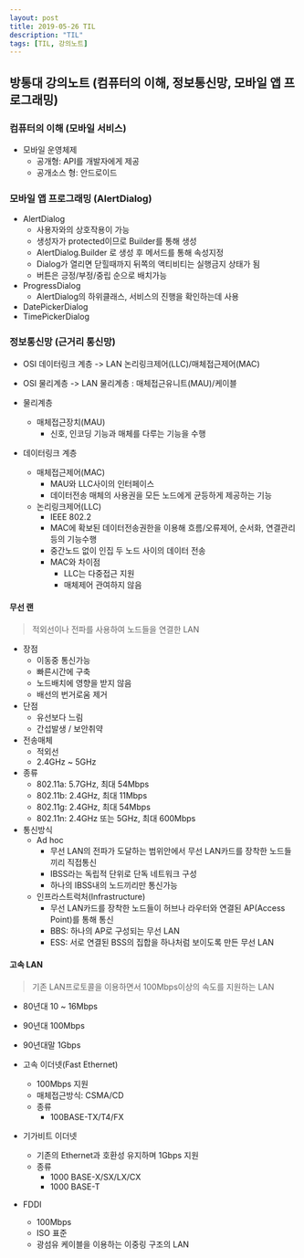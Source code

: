 ```yaml
---
layout: post
title: 2019-05-26 TIL
description: "TIL"
tags: [TIL, 강의노트]
---
```


## 방통대 강의노트 (컴퓨터의 이해, 정보통신망, 모바일 앱 프로그래밍)

### 컴퓨터의 이해 (모바일 서비스)

- 모바일 운영체제
  - 공개형: API를 개발자에게 제공
  - 공개소스 형: 안드로이드

### 모바일 앱 프로그래밍 (AlertDialog)

- AlertDialog
  - 사용자와의 상호작용이 가능
  - 생성자가 protected이므로 Builder를 통해 생성
  - AlertDialog.Builder 로 생성 후 메서드를 통해 속성지정
  - Dialog가 열리면 닫힐때까지 뒤쪽의 액티비티는 실행금지 상태가 됨
  - 버튼은 긍정/부정/중립 순으로 배치가능
- ProgressDialog
  - AlertDialog의 하위클래스, 서비스의 진행을 확인하는데 사용
- DatePickerDialog
- TimePickerDialog

### 정보통신망 (근거리 통신망)

- OSI 데이터링크 계층 -> LAN 논리링크제어(LLC)/매체접근제어(MAC)
- OSI 물리계층 -> LAN 물리계층 : 매체접근유니트(MAU)/케이블

- 물리계층
  - 매체접근장치(MAU)
    - 신호, 인코딩 기능과 매체를 다루는 기능을 수행
- 데이터링크 계층
  - 매체접근제어(MAC)
    - MAU와 LLC사이의 인터페이스
    - 데이터전송 매체의 사용권을 모든 노드에게 균등하게 제공하는 기능
  - 논리링크제어(LLC)
    - IEEE 802.2
    - MAC에 확보된 데이터전송권한을 이용해 흐름/오류제어, 순서화, 연결관리등의 기능수행
    - 중간노드 없이 인집 두 노드 사이의 데이터 전송
    - MAC와 차이점
      - LLC는 다중접근 지원
      - 매체제어 관여하지 않음

#### 무선 랜

> 적외선이나 전파를 사용하여 노드들을 연결한 LAN

- 장점
  - 이동중 통신가능
  - 빠른시간에 구축
  - 노드배치에 영향을 받지 않음
  - 배선의 번거로움 제거
- 단점
  - 유선보다 느림
  - 간섭발생 / 보안취약
- 전송매체
  - 적외선
  - 2.4GHz ~ 5GHz
- 종류
  - 802.11a: 5.7GHz, 최대 54Mbps
  - 802.11b: 2.4GHz, 최대 11Mbps
  - 802.11g: 2.4GHz, 최대 54Mbps
  - 802.11n: 2.4GHz 또는 5GHz, 최대 600Mbps
- 통신방식
  - Ad hoc
    - 무선 LAN의 전파가 도달하는 범위안에서 무선 LAN카드를 장착한 노드들 끼리 직접통신
    - IBSS라는 독립적 단위로 단독 네트워크 구성
    - 하나의 IBSS내의 노드끼리만 통신가능
  - 인프라스트럭처(Infrastructure)
    - 무선 LAN카드를 장착한 노드들이 허브나 라우터와 연결된 AP(Access Point)를 통해 통신
    - BBS: 하나의 AP로 구성되는 무선 LAN
    - ESS: 서로 연결된 BSS의 집합을 하나처럼 보이도록 만든 무선 LAN

#### 고속 LAN

> 기존 LAN프로토콜을 이용하면서 100Mbps이상의 속도를 지원하는 LAN

- 80년대 10 ~ 16Mbps
- 90년대 100Mbps
- 90년대말 1Gbps

- 고속 이더넷(Fast Ethernet)
  - 100Mbps 지원
  - 매체접근방식: CSMA/CD
  - 종류
    - 100BASE-TX/T4/FX
- 기가비트 이더넷
  - 기존의 Ethernet과 호환성 유지하며 1Gbps 지원
  - 종류
    - 1000 BASE-X/SX/LX/CX
    - 1000 BASE-T
- FDDI
  - 100Mbps
  - ISO 표준
  - 광섬유 케이블을 이용하는 이중링 구조의 LAN
